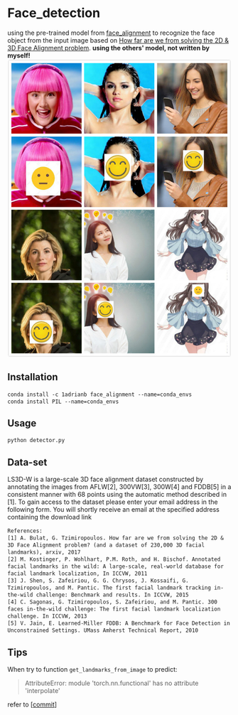 # Face_detection
using the pre-trained model from [face_alignment](https://github.com/1adrianb/face-alignment) to recognize the face object from the input image based on [How far are we from solving the 2D \& 3D Face Alignment problem](https://www.adrianbulat.com/face-alignment). **using the others' model, not written by myself!**
![IMAGE ALT TEXT HERE](https://raw.githubusercontent.com/shenweihai1/face_detection/master/assets/face_dection.jpg)


## Installation
```
conda install -c 1adrianb face_alignment --name=conda_envs
conda install PIL --name=conda_envs
```

## Usage
```
python detector.py
```

## Data-set
LS3D-W is a large-scale 3D face alignment dataset constructed by annotating the images from AFLW[2], 300VW[3], 300W[4] and FDDB[5] in a consistent manner with 68 points using the automatic method described in [1]. To gain access to the dataset please enter your email address in the following form. You will shortly receive an email at the specified address containing the download link
``` 
References: 
[1] A. Bulat, G. Tzimiropoulos. How far are we from solving the 2D & 3D Face Alignment problem? (and a dataset of 230,000 3D facial landmarks), arxiv, 2017 
[2] M. Kostinger, P. Wohlhart, P.M. Roth, and H. Bischof. Annotated facial landmarks in the wild: A large-scale, real-world database for facial landmark localization, In ICCVW, 2011 
[3] J. Shen, S. Zafeiriou, G. G. Chrysos, J. Kossaifi, G. Tzimiropoulos, and M. Pantic. The first facial landmark tracking in-the-wild challenge: Benchmark and results. In ICCVW, 2015 
[4] C. Sagonas, G. Tzimiropoulos, S. Zafeiriou, and M. Pantic. 300 faces in-the-wild challenge: The first facial landmark localization challenge. In ICCVW, 2013 
[5] V. Jain, E. Learned-Miller FDDB: A Benchmark for Face Detection in Unconstrained Settings. UMass Amherst Technical Report, 2010
```

## Tips
When try to function `get_landmarks_from_image` to predict:
>
> AttributeError: module 'torch.nn.functional' has no attribute 'interpolate'

refer to [[commit](https://github.com/Skorkmaz88/face-alignment/commit/7ca0f9eaa8020110d529b81a6853a6c01e672472)]
